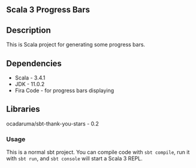 ## Scala 3 Progress Bars

## Description

This is Scala project for generating some progress bars.

## Dependencies

- Scala - 3.4.1
- JDK - 11.0.2
- Fira Code - for progress bars displaying

## Libraries

ocadaruma/sbt-thank-you-stars - 0.2

### Usage

This is a normal sbt project. You can compile code with `sbt compile`, run it with `sbt run`, and `sbt console` will start a Scala 3 REPL.
